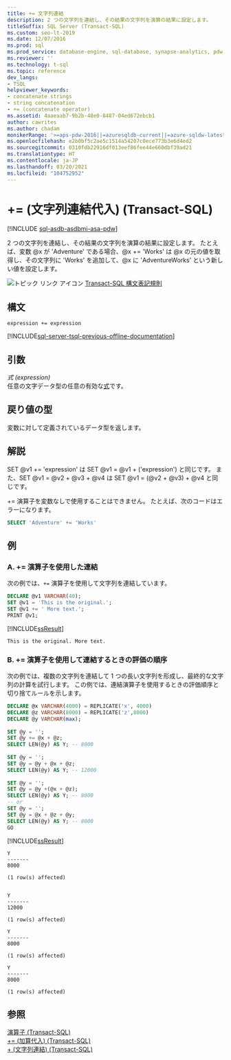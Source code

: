 ```yaml
---
title: += 文字列連結
description: 2 つの文字列を連結し、その結果の文字列を演算の結果に設定します。
titleSuffix: SQL Server (Transact-SQL)
ms.custom: seo-lt-2019
ms.date: 12/07/2016
ms.prod: sql
ms.prod_service: database-engine, sql-database, synapse-analytics, pdw
ms.reviewer: ''
ms.technology: t-sql
ms.topic: reference
dev_langs:
- TSQL
helpviewer_keywords:
- concatenate strings
- string concatenation
- += (concatenate operator)
ms.assetid: 4aaeaab7-9b2b-48e0-8487-04ed672ebcb1
author: cawrites
ms.author: chadam
monikerRange: '>=aps-pdw-2016||=azuresqldb-current||=azure-sqldw-latest||>=sql-server-2016||>=sql-server-linux-2017||=azuresqldb-mi-current'
ms.openlocfilehash: e2b0bf5c2ae5c1514a54207c0ece773b3e6d4ed2
ms.sourcegitcommit: 0310fdb22916df013eef86fee44e660dbf39ad21
ms.translationtype: HT
ms.contentlocale: ja-JP
ms.lasthandoff: 03/20/2021
ms.locfileid: "104752952"
---
```

# <a name="-string-concatenation-assignment-transact-sql"></a>+= (文字列連結代入) (Transact-SQL)
[!INCLUDE [sql-asdb-asdbmi-asa-pdw](../../includes/applies-to-version/sql-asdb-asdbmi-asa-pdw.md)]

  2 つの文字列を連結し、その結果の文字列を演算の結果に設定します。 たとえば、変数 @x が 'Adventure' である場合、@x += 'Works' は @x の元の値を取得し、その文字列に 'Works' を追加して、@x に 'AdventureWorks' という新しい値を設定します。  
  
 ![トピック リンク アイコン](../../database-engine/configure-windows/media/topic-link.gif "トピック リンク アイコン") [Transact-SQL 構文表記規則](../../t-sql/language-elements/transact-sql-syntax-conventions-transact-sql.md)  
  
## <a name="syntax"></a>構文  
  
```syntaxsql
expression += expression  
```  
  
[!INCLUDE[sql-server-tsql-previous-offline-documentation](../../includes/sql-server-tsql-previous-offline-documentation.md)]

## <a name="arguments"></a>引数
 *式 (expression)*  
 任意の文字データ型の任意の有効な[式](../../t-sql/language-elements/expressions-transact-sql.md)です。  
  
## <a name="result-types"></a>戻り値の型  
 変数に対して定義されているデータ型を返します。  
  
## <a name="remarks"></a>解説  
 SET @v1 += 'expression' は SET @v1 = @v1 + ('expression') と同じです。 また、SET @v1 = @v2 + @v3 + @v4 は SET @v1 = (@v2 + @v3) + @v4 と同じです。  
  
 += 演算子を変数なしで使用することはできません。 たとえば、次のコードはエラーになります。  
  
```sql  
SELECT 'Adventure' += 'Works'  
```  
  
## <a name="examples"></a>例  
### <a name="a-concatenation-using--operator"></a>A. += 演算子を使用した連結
 次の例では、`+=` 演算子を使用して文字列を連結しています。  
  
```sql  
DECLARE @v1 VARCHAR(40);  
SET @v1 = 'This is the original.';  
SET @v1 += ' More text.';  
PRINT @v1;  
```  
  
 [!INCLUDE[ssResult](../../includes/ssresult-md.md)]  
  
 `This is the original. More text.`  
  
### <a name="b-order-of-evaluation-while-concatenating-using--operator"></a>B. += 演算子を使用して連結するときの評価の順序
次の例では、複数の文字列を連結して 1 つの長い文字列を形成し、最終的な文字列の計算を試行します。 この例では、連結演算子を使用するときの評価順序と切り捨てルールを示します。 

```sql
DECLARE @x VARCHAR(4000) = REPLICATE('x', 4000)
DECLARE @z VARCHAR(8000) = REPLICATE('z',8000)
DECLARE @y VARCHAR(max);
 
SET @y = '';
SET @y += @x + @z;
SELECT LEN(@y) AS Y; -- 8000
 
SET @y = '';
SET @y = @y + @x + @z;
SELECT LEN(@y) AS Y; -- 12000
 
SET @y = '';
SET @y = @y +(@x + @z);
SELECT LEN(@y) AS Y; -- 8000
-- or
SET @y = '';
SET @y = @x + @z + @y;
SELECT LEN(@y) AS Y; -- 8000
GO
```
[!INCLUDE[ssResult](../../includes/ssresult-md.md)]  
  
 ```
 Y       
 ------- 
 8000 
  
 (1 row(s) affected) 
  
    
 Y       
 ------- 
 12000 
  
 (1 row(s) affected) 

 Y       
 ------- 
 8000 
  
 (1 row(s) affected) 
  
 Y       
 ------- 
 8000 
  
 (1 row(s) affected)
  ```   
   
## <a name="see-also"></a>参照  
 [演算子 &#40;Transact-SQL&#41;](../../t-sql/language-elements/operators-transact-sql.md)   
 [+= &#40;加算代入&#41; &#40;Transact-SQL&#41;](../../t-sql/language-elements/add-equals-transact-sql.md)   
 [+ &#40;文字列連結&#41; &#40;Transact-SQL&#41;](../../t-sql/language-elements/string-concatenation-transact-sql.md)  
  
  
